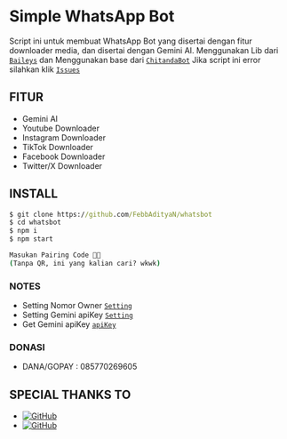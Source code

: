 # Simple WhatsApp Bot
Script ini untuk membuat WhatsApp Bot yang disertai dengan fitur downloader media, dan disertai dengan Gemini AI.
Menggunakan Lib dari [`Baileys`](https://github.com/whiskeysockets/baileys)
dan Menggunakan base dari [`ChitandaBot`](https://github.com/rtwone/chitandabot)
Jika script ini error silahkan klik [`Issues`](https://github.com/FebbAdityaN/whatsbot/issues/new)
## FITUR
* Gemini AI
* Youtube Downloader
* Instagram Downloader
* TikTok Downloader
* Facebook Downloader
* Twitter/X Downloader

## INSTALL
```cmd
$ git clone https://github.com/FebbAdityaN/whatsbot
$ cd whatsbot
$ npm i
$ npm start

Masukan Pairing Code 🕺🏻
(Tanpa QR, ini yang kalian cari? wkwk)
```

### NOTES
* Setting Nomor Owner [`Setting`](https://github.com/FebbAdityaN/whatsbot/blob/3a805f25329e6c4201079d2453b69b2b49e86661/message/msg.js#L45)
* Setting Gemini apiKey [`Setting`](https://github.com/FebbAdityaN/whatsbot/blob/3a805f25329e6c4201079d2453b69b2b49e86661/message/msg.js#L24)
* Get Gemini apiKey [`apiKey`](https://ai.google.dev/gemini-api/docs/api-key?hl=id)
### DONASI
* DANA/GOPAY : 085770269605

## SPECIAL THANKS TO
* <a href="https://github.com/whiskeysockets/Baileys"><img alt="GitHub" src="https://img.shields.io/badge/baileys-%23121011.svg?&style=for-the-badge&logo=github&logoColor=white"/></a>
* <a href="https://github.com/rtwone"><img alt="GitHub" src="https://img.shields.io/badge/rtwone-%23121011.svg?&style=for-the-badge&logo=github&logoColor=white"/></a>
